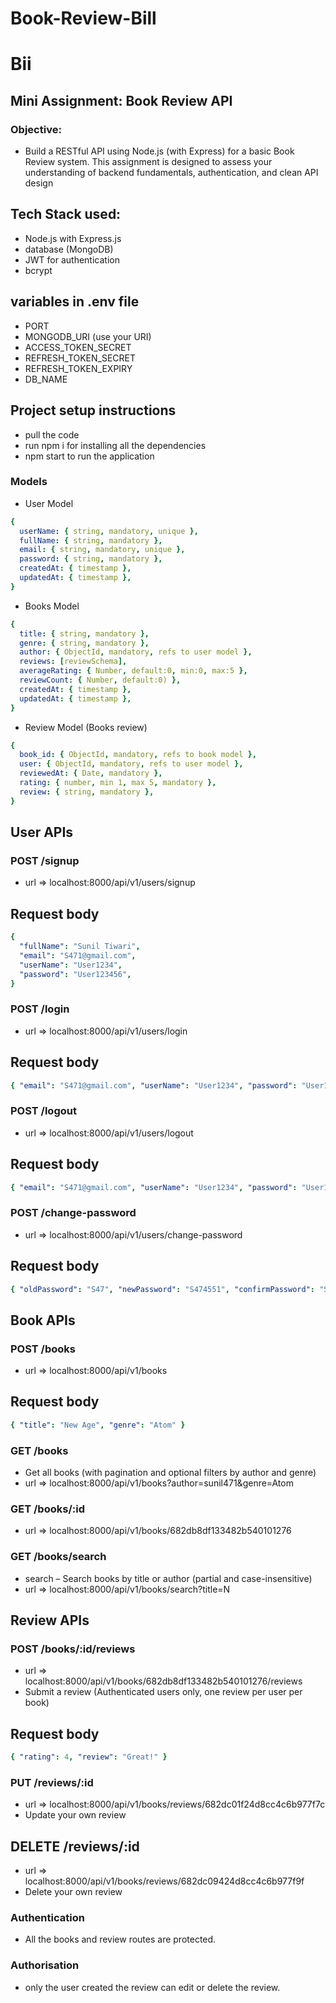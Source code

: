 # Book-Review-Bill

# Bii

## Mini Assignment: Book Review API

### Objective:

- Build a RESTful API using Node.js (with Express) for a basic Book Review system. This assignment is designed to assess your understanding of backend fundamentals, authentication, and clean API design

## Tech Stack used:

- Node.js with Express.js
- database (MongoDB)
- JWT for authentication
- bcrypt

## variables in .env file

- PORT
- MONGODB_URI (use your URI)
- ACCESS_TOKEN_SECRET
- REFRESH_TOKEN_SECRET
- REFRESH_TOKEN_EXPIRY
- DB_NAME

## Project setup instructions

- pull the code
- run npm i for installing all the dependencies
- npm start to run the application

### Models

- User Model

```yaml
{
  userName: { string, mandatory, unique },
  fullName: { string, mandatory },
  email: { string, mandatory, unique },
  password: { string, mandatory },
  createdAt: { timestamp },
  updatedAt: { timestamp },
}
```

- Books Model

```yaml
{
  title: { string, mandatory },
  genre: { string, mandatory },
  author: { ObjectId, mandatory, refs to user model },
  reviews: [reviewSchema],
  averageRating: { Number, default:0, min:0, max:5 },
  reviewCount: { Number, default:0) },
  createdAt: { timestamp },
  updatedAt: { timestamp },
}
```

- Review Model (Books review)

```yaml
{
  book_id: { ObjectId, mandatory, refs to book model },
  user: { ObjectId, mandatory, refs to user model },
  reviewedAt: { Date, mandatory },
  rating: { number, min 1, max 5, mandatory },
  review: { string, mandatory },
}
```

## User APIs

### POST /signup

- url => localhost:8000/api/v1/users/signup

## Request body

```yaml
{
  "fullName": "Sunil Tiwari",
  "email": "S471@gmail.com",
  "userName": "User1234",
  "password": "User123456",
}
```

### POST /login

- url => localhost:8000/api/v1/users/login

## Request body

```yaml
{ "email": "S471@gmail.com", "userName": "User1234", "password": "User123456" }
```

### POST /logout

- url => localhost:8000/api/v1/users/logout

## Request body

```yaml
{ "email": "S471@gmail.com", "userName": "User1234", "password": "User123456" }
```

### POST /change-password

- url => localhost:8000/api/v1/users/change-password

## Request body

```yaml
{ "oldPassword": "S47", "newPassword": "S474551", "confirmPassword": "S474551" }
```

## Book APIs

### POST /books

- url => localhost:8000/api/v1/books

## Request body

```yaml
{ "title": "New Age", "genre": "Atom" }
```

### GET /books

- Get all books (with pagination and optional filters by author and genre)
- url => localhost:8000/api/v1/books?author=sunil471&genre=Atom

### GET /books/:id

- url => localhost:8000/api/v1/books/682db8df133482b540101276

### GET /books/search

- search – Search books by title or author (partial and case-insensitive)
- url => localhost:8000/api/v1/books/search?title=N

## Review APIs

### POST /books/:id/reviews

- url => localhost:8000/api/v1/books/682db8df133482b540101276/reviews
- Submit a review (Authenticated users only, one review per user per book)

## Request body

```yaml
{ "rating": 4, "review": "Great!" }
```

### PUT /reviews/:id

- url => localhost:8000/api/v1/books/reviews/682dc01f24d8cc4c6b977f7c
- Update your own review

## DELETE /reviews/:id

- url => localhost:8000/api/v1/books/reviews/682dc09424d8cc4c6b977f9f
- Delete your own review

### Authentication

- All the books and review routes are protected.

### Authorisation

- only the user created the review can edit or delete the review.
